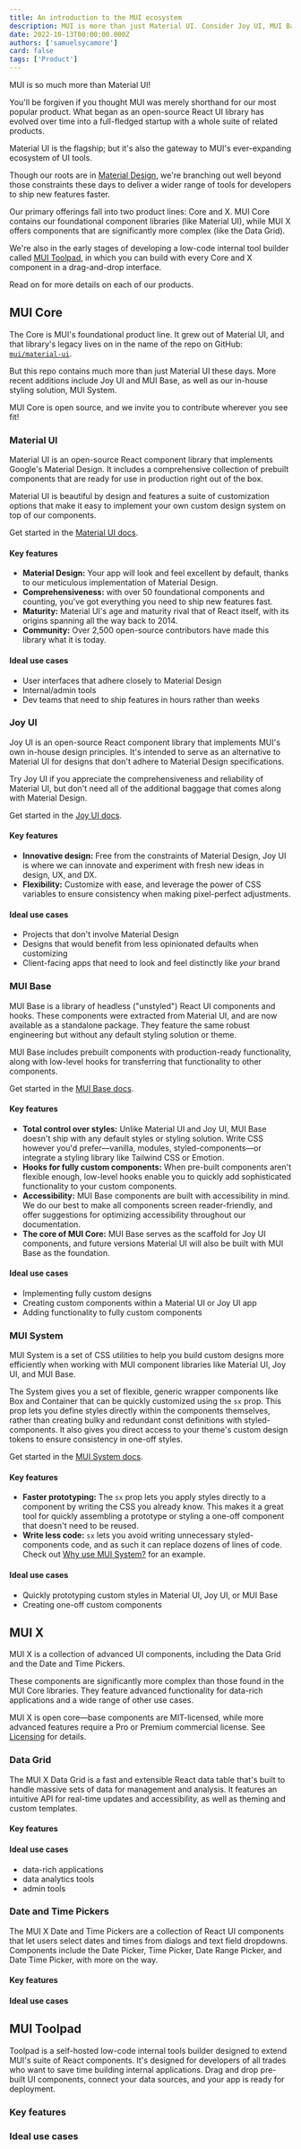 ```yaml
---
title: An introduction to the MUI ecosystem
description: MUI is more than just Material UI. Consider Joy UI, MUI Base, MUI X, and Toolpad for your next project.
date: 2022-10-13T00:00:00.000Z
authors: ['samuelsycamore']
card: false
tags: ['Product']
---
```


MUI is so much more than Material UI!

You'll be forgiven if you thought MUI was merely shorthand for our most popular product.
What began as an open-source React UI library has evolved over time into a full-fledged startup with a whole suite of related products.

Material UI is the flagship; but it's also the gateway to MUI's ever-expanding ecosystem of UI tools.

Though our roots are in [Material Design](https://material.io/), we're branching out well beyond those constraints these days to deliver a wider range of tools for developers to ship new features faster.

Our primary offerings fall into two product lines: Core and X.
MUI Core contains our foundational component libraries (like Material UI), while MUI X offers components that are significantly more complex (like the Data Grid).

We're also in the early stages of developing a low-code internal tool builder called [MUI Toolpad](https://mui.com/toolpad/), in which you can build with every Core and X component in a drag-and-drop interface.

Read on for more details on each of our products.

## MUI Core

The Core is MUI's foundational product line.
It grew out of Material UI, and that library's legacy lives on in the name of the repo on GitHub: [`mui/material-ui`](https://github.com/mui/material-ui).

But this repo contains much more than just Material UI these days.
More recent additions include Joy UI and MUI Base, as well as our in-house styling solution, MUI System.

MUI Core is open source, and we invite you to contribute wherever you see fit!

### Material UI

Material UI is an open-source React component library that implements Google's Material Design.
It includes a comprehensive collection of prebuilt components that are ready for use in production right out of the box.

Material UI is beautiful by design and features a suite of customization options that make it easy to implement your own custom design system on top of our components.

Get started in the [Material UI docs](/material-ui/getting-started/overview/).

#### Key features

- **Material Design:** Your app will look and feel excellent by default, thanks to our meticulous implementation of Material Design.
- **Comprehensiveness:** with over 50 foundational components and counting, you've got everything you need to ship new features fast.
- **Maturity:** Material UI's age and maturity rival that of React itself, with its origins spanning all the way back to 2014.
- **Community:** Over 2,500 open-source contributors have made this library what it is today.

#### Ideal use cases

- User interfaces that adhere closely to Material Design
- Internal/admin tools
- Dev teams that need to ship features in hours rather than weeks

### Joy UI

Joy UI is an open-source React component library that implements MUI's own in-house design principles.
It's intended to serve as an alternative to Material UI for designs that don't adhere to Material Design specifications.

Try Joy UI if you appreciate the comprehensiveness and reliability of Material UI, but don't need all of the additional baggage that comes along with Material Design.

Get started in the [Joy UI docs](/joy-ui/getting-started/overview/).

#### Key features

- **Innovative design:** Free from the constraints of Material Design, Joy UI is where we can innovate and experiment with fresh new ideas in design, UX, and DX.
- **Flexibility:** Customize with ease, and leverage the power of CSS variables to ensure consistency when making pixel-perfect adjustments.

#### Ideal use cases

- Projects that don't involve Material Design
- Designs that would benefit from less opinionated defaults when customizing
- Client-facing apps that need to look and feel distinctly like _your_ brand

### MUI Base

MUI Base is a library of headless ("unstyled") React UI components and hooks.
These components were extracted from Material UI, and are now available as a standalone package.
They feature the same robust engineering but without any default styling solution or theme.

MUI Base includes prebuilt components with production-ready functionality, along with low-level hooks for transferring that functionality to other components.

Get started in the [MUI Base docs](/base/getting-started/overview/).

#### Key features

- **Total control over styles:** Unlike Material UI and Joy UI, MUI Base doesn't ship with any default styles or styling solution.
  Write CSS however you'd prefer—vanilla, modules, styled-components—or integrate a styling library like Tailwind CSS or Emotion.
- **Hooks for fully custom components:** When pre-built components aren't flexible enough, low-level hooks enable you to quickly add sophisticated functionality to your custom components.
- **Accessibility:** MUI Base components are built with accessibility in mind. We do our best to make all components screen reader-friendly, and offer suggestions for optimizing accessibility throughout our documentation.
- **The core of MUI Core:** MUI Base serves as the scaffold for Joy UI components, and future versions Material UI will also be built with MUI Base as the foundation.

#### Ideal use cases

- Implementing fully custom designs
- Creating custom components within a Material UI or Joy UI app
- Adding functionality to fully custom components

### MUI System

MUI System is a set of CSS utilities to help you build custom designs more efficiently when working with MUI component libraries like Material UI, Joy UI, and MUI Base.

The System gives you a set of flexible, generic wrapper components like Box and Container that can be quickly customized using the `sx` prop.
This prop lets you define styles directly within the components themselves, rather than creating bulky and redundant const definitions with styled-components.
It also gives you direct access to your theme's custom design tokens to ensure consistency in one-off styles.

Get started in the [MUI System docs](/system/getting-started/overview/).

#### Key features

- **Faster prototyping:** The `sx` prop lets you apply styles directly to a component by writing the CSS you already know.
  This makes it a great tool for quickly assembling a prototype or styling a one-off component that doesn't need to be reused.
- **Write less code:** `sx` lets you avoid writing unnecessary styled-components code, and as such it can replace dozens of lines of code.
  Check out [Why use MUI System?](/system/getting-started/usage/#why-use-mui-system) for an example.

#### Ideal use cases

- Quickly prototyping custom styles in Material UI, Joy UI, or MUI Base
- Creating one-off custom components

## MUI X

MUI X is a collection of advanced UI components, including the Data Grid and the Date and Time Pickers.

These components are significantly more complex than those found in the MUI Core libraries.
They feature advanced functionality for data-rich applications and a wide range of other use cases.

MUI X is open core—base components are MIT-licensed, while more advanced features require a Pro or Premium commercial license.
See [Licensing](/x/introduction/licensing/) for details.

### Data Grid

The MUI X Data Grid is a fast and extensible React data table that's built to handle massive sets of data for management and analysis.
It features an intuitive API for real-time updates and accessibility, as well as theming and custom templates.

#### Key features

#### Ideal use cases

- data-rich applications
- data analytics tools
- admin tools

### Date and Time Pickers

The MUI X Date and Time Pickers are a collection of React UI components that let users select dates and times from dialogs and text field dropdowns.
Components include the Date Picker, Time Picker, Date Range Picker, and Date Time Picker, with more on the way.

#### Key features

#### Ideal use cases

## MUI Toolpad

Toolpad is a self-hosted low-code internal tools builder designed to extend MUI's suite of React components.
It's designed for developers of all trades who want to save time building internal applications.
Drag and drop pre-built UI components, connect your data sources, and your app is ready for deployment.

### Key features

### Ideal use cases
